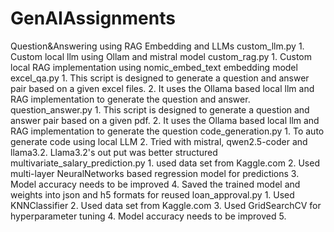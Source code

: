 # GenAIAssignments
Question&Answering using RAG Embedding and LLMs
    custom_llm.py
        1. Custom local llm using Ollam and mistral model
    custom_rag.py
        1. Custom local RAG implementation using nomic_embed_text embedding model
    excel_qa.py
        1. This script is designed to generate a question and answer pair based on a given excel files.
        2. It uses the Ollama based local llm and RAG implementation to generate the question and answer.
    question_answer.py
        1. This script is designed to generate a question and answer pair based on a given pdf.
        2. It uses the Ollama based local llm and RAG implementation to generate the question
    code_generation.py
        1. To auto generate code using local LLM
        2. Tried with mistral, qwen2.5-coder and llama3.2. Llama3.2's out put was better structured
    multivariate_salary_prediction.py
        1. used data set from Kaggle.com
        2. Used multi-layer NeuralNetworks based regression model for predictions
        3. Model accuracy needs to be improved
        4. Saved the trained model and weights into json and h5 formats for reused
    loan_approval.py
        1. Used KNNClassifier
        2. Used data set from Kaggle.com
        3. Used GridSearchCV for hyperparameter tuning
        4. Model accuracy needs to be improved
        5. 